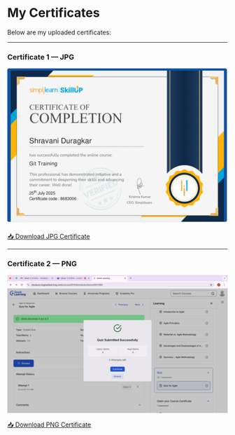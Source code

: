#  My Certificates

Below are my uploaded certificates:

---

###  Certificate 1 — JPG

![Certificate JPG Preview](certificates/5279451_Shravani.jpg)

[📥 Download JPG Certificate](certificates/5279451_Shravani.jpg)

---

###  Certificate 2 — PNG

![Certificate PNG Preview](certificates/5279451_shravani.png)

[📥 Download PNG Certificate](certificates/5279451_shravani.png)

